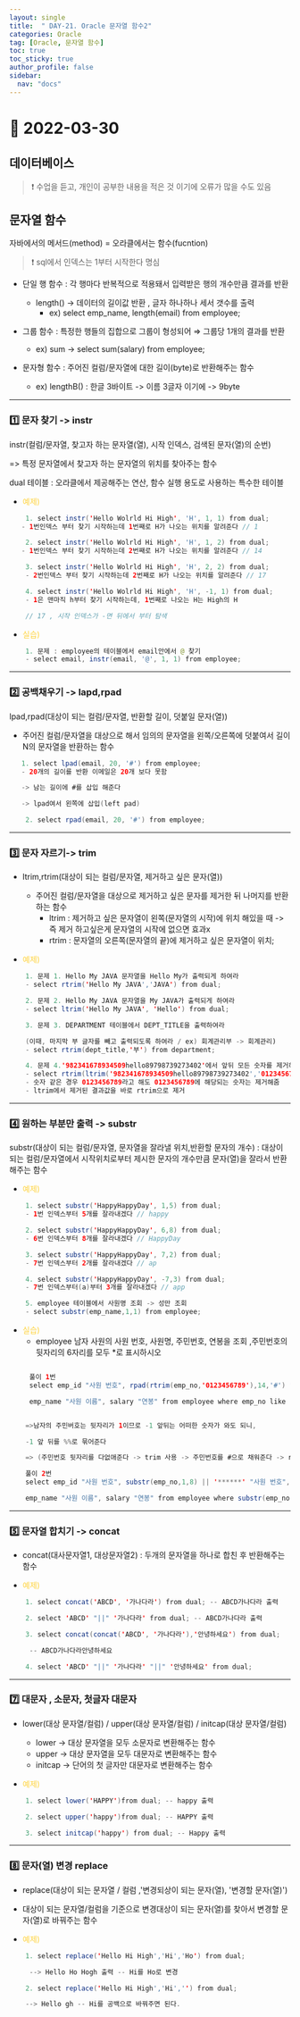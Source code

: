 ```yaml
---
layout: single
title:  " DAY-21. Oracle 문자열 함수2"
categories: Oracle
tag: [Oracle, 문자열 함수]
toc: true
toc_sticky: true
author_profile: false
sidebar:
  nav: "docs"
---
```



# 🔐 2022-03-30

## 데이터베이스

<!--Quote-->

> ❗ 수업을 듣고, 개인이 공부한 내용을 적은 것 이기에 오류가 많을 수도 있음



## 문자열 함수

자바에서의 메서드(method) = 오라클에서는 함수(fucntion)


>❗ sql에서 인덱스는 1부터 시작한다 명심


- 단일 행 함수 : 각 행마다 반복적으로 적용돼서 입력받은 행의 개수만큼 결과를 반환
    - length() → 데이터의 길이값 반환 , 글자 하나하나 세서 갯수를 출력
        - ex) select emp_name, length(email) from employee;


- 그룹 함수 : 특정한 행들의 집합으로 그룹이 형성되어 ⇒ 그룹당 1개의 결과를 반환
    - ex) sum → select sum(salary) from employee;


- 문자형 함수 : 주어진 컬럼/문자열에 대한 길이(byte)로 반환해주는 함수
    - ex) lengthB() : 한글 3바이트 -> 이름 3글자 이기에 -> 9byte



---

###  **1️⃣ 문자 찾기 -> instr** ###

instr(컬럼/문자열, 찾고자 하는 문자열(열), 시작 인덱스, 검색된 문자(열)의 순번)


=> 특정 문자열에서 찾고자 하는 문자열의 위치를 찾아주는 함수


dual 테이블 : 오라클에서 제공해주는 연산, 함수 실행 용도로 사용하는 특수한 테이블

- <span style="color: #ffd33d">예제)</span>

```java
    1. select instr('Hello Wolrld Hi High', 'H', 1, 1) from dual;
   - 1번인덱스 부터 찾기 시작하는데 1번째로 H가 나오는 위치를 알려준다 // 1
```
```java
    2. select instr('Hello Wolrld Hi High', 'H', 1, 2) from dual;
   - 1번인덱스 부터 찾기 시작하는데 2번째로 H가 나오는 위치를 알려준다 // 14
```
```java
    3. select instr('Hello Wolrld Hi High', 'H', 2, 2) from dual;
    - 2번인덱스 부터 찾기 시작하는데 2번째로 H가 나오는 위치를 알려준다 // 17
```
```java
    4. select instr('Hello Wolrld Hi High', 'H', -1, 1) from dual;
    - 1은 맨마직 h부터 찾기 시작하는데, 1번째로 나오는 H는 High의 H

    // 17 , 시작 인덱스가 -면 뒤에서 부터 탐색
```





- <span style="color: #ffd33d">실습)</span>

```java
    1. 문제 : employee의 테이블에서 email안에서 @ 찾기
    - select email, instr(email, '@', 1, 1) from employee;
```

---

### **2️⃣ 공백채우기 -> lapd,rpad** ###

lpad,rpad(대상이 되는 컬럼/문자열, 반환할 길이, 덧붙일 문자(열))
- 주어진 컬럼/문자열을 대상으로 해서 임의의 문자열을 왼쪽/오른쪽에 덧붙여서 길이N의 문자열을 반환하는 함수

``` java
   1. select lpad(email, 20, '#') from employee;
   - 20개의 길이를 반환 이메일은 20개 보다 못함

   -> 남는 길이에 #를 삽입 해준다

   -> lpad여서 왼쪽에 삽입(left pad)
```

```java
    2. select rpad(email, 20, '#') from employee;
```




---

### **3️⃣ 문자 자르기-> trim** ###

- ltrim,rtrim(대상이 되는 컬럼/문자열, 제거하고 싶은 문자(열))
    - 주어진 컬럼/문자열을 대상으로 제거하고 싶은 문자를 제거한 뒤 나머지를 반환하는 함수
        - ltrim : 제거하고 싶은 문자열이 왼쪽(문자열의 시작)에 위치 해있을 때 -> 즉 제거 하고싶은게 문자열의 시작에 없으면 효과x
        - rtrim : 문자열의 오른쪽(문자열의 끝)에 제거하고 싶은 문자열이 위치;


- <span style="color: #ffd33d">예제)</span>

```java
    1. 문제 1. Hello My JAVA 문자열을 Hello My가 출력되게 하여라
    - select rtrim('Hello My JAVA','JAVA') from dual;
```
```java
    2. 문제 2. Hello My JAVA 문자열을 My JAVA가 출력되게 하여라
    - select ltrim('Hello My JAVA', 'Hello') from dual;
```
```java
    3. 문제 3. DEPARTMENT 테이블에서 DEPT_TITLE을 출력하여라

    (이때, 마지막 부 글자를 빼고 출력되도록 하여라 / ex) 회계관리부 -> 회계관리)
    - select rtrim(dept_title,'부') from department;
```
```java
    4. 문제 4.'982341678934509hello89798739273402'에서 앞뒤 모든 숫자를 제거하세요.
    - select rtrim(ltrim('982341678934509hello89798739273402','0123456789'),'0123456789') from dual;
    - 숫자 같은 경우 0123456789라고 해도 0123456789에 해당되는 숫자는 제거해줌
    - ltrim에서 제거된 결과값을 바로 rtrim으로 제거
```


---

### **4️⃣ 원하는 부분만 출력 -> substr** ###


substr(대상이 되는 컬럼/문자열, 문자열을 잘라낼 위치,반환할 문자의 개수) : 대상이 되는 컬럼/문자열에서 시작위치로부터 제시한 문자의 개수만큼 문자(열)을 잘라서 반환해주는 함수

- <span style="color: #ffd33d">예제)</span>

```java
    1. select substr('HappyHappyDay', 1,5) from dual;
    - 1번 인덱스부터 5개를 잘라내겠다 // happy
```
```java
    2. select substr('HappyHappyDay', 6,8) from dual;
    - 6번 인덱스부터 8개를 잘라내겠다 // HappyDay
```
```java
    3. select substr('HappyHappyDay', 7,2) from dual;
    - 7번 인덱스부터 2개를 잘라내겠다 // ap
```
```java
    4. select substr('HappyHappyDay', -7,3) from dual;
    - 7번 인덱스부터(a)부터 3개를 잘라내겠다 // app
```
```java
    5. employee 테이블에서 사원명 조회 -> 성만 조회
    - select substr(emp_name,1,1) from employee;
```


- <span style="color: #ffd33d">실습)</span>
    - employee 남자 사원의 사원 번호, 사원명, 주민번호, 연봉을 조회 ,주민번호의 뒷자리의 6자리를 모두 *로 표시하시오


```java

     풀이 1번
     select emp_id "사원 번호", rpad(rtrim(emp_no,'0123456789'),14,'#') "사원 번호",

     emp_name "사원 이름", salary "연봉" from employee where emp_no like '%-1%';


    =>남자의 주민버호는 뒷자리가 1이므로 -1 앞뒤는 어떠한 숫자가 와도 되니,

    -1 앞 뒤를 %%로 묶어준다

    => (주민번호 뒷자리를 다없애준다 -> trim 사용 -> 주민번호를 #으로 채워준다 -> rpad사용)

```

``` java
    풀이 2번
    select emp_id "사원 번호", substr(emp_no,1,8) || '******' "사원 번호",

    emp_name "사원 이름", salary "연봉" from employee where substr(emp_no,8,1) in ('1','3');

```


---

### **5️⃣ 문자열 합치기 -> concat** ###

- concat(대사문자열1, 대상문자열2) : 두개의 문자열을 하나로 합친 후 반환해주는 함수

- <span style="color: #ffd33d">예제)</span>


```java
    1. select concat('ABCD', '가나다라') from dual; -- ABCD가나다라 출력
```

```java
    2. select 'ABCD' "||" '가나다라' from dual; -- ABCD가나다라 출력
```

``` java
    3. select concat(concat('ABCD', '가나다라'),'안녕하세요') from dual;

     -- ABCD가나다라안녕하세요
```

``` java
    4. select 'ABCD' "||" '가나다라' "||" '안녕하세요' from dual;
```


---

### **7️⃣ 대문자 , 소문자, 첫글자 대문자** ###


- lower(대상 문자열/컬럼) / upper(대상 문자열/컬럼) / initcap(대상 문자열/컬럼)
    - lower -> 대상 문자열을 모두 소문자로 변환해주는 함수
    - upper -> 대상 문자열을 모두 대문자로 변환해주는 함수
    - initcap -> 단어의 첫 글자만 대문자로 변환해주는 함수


- <span style="color: #ffd33d">예제)</span>


```java
    1. select lower('HAPPY')from dual; -- happy 출력
```

```java
    2. select upper('happy')from dual; -- HAPPY 출력
```

```java
    3. select initcap('happy') from dual; -- Happy 출력
```

---

### **8️⃣ 문자(열) 변경 replace** ###

- replace(대상이 되는 문자열 / 컬럼 ,'변경되상이 되는 문자(열), '변경할 문자(열)')
- 대상이 되는 문자열/컬럼을 기준으로 변경대상이 되는 문자(열)를 찾아서 변경할 문자(열)로 바꿔주는 함수


- <span style="color: #ffd33d">예제)</span>

```java
    1. select replace('Hello Hi High','Hi','Ho') from dual;

     --> Hello Ho Hogh 출력 -- Hi를 Ho로 변경
```

```java
    2. select replace('Hello Hi High','Hi','') from dual;

    --> Hello gh -- Hi를 공백으로 바꿔주면 된다.
```


